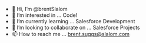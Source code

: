 - 👋 Hi, I’m @brentSlalom
- 👀 I’m interested in ... Code! 
- 🌱 I’m currently learning ... Salesforce Development
- 💞️ I’m looking to collaborate on ... Salesforce Projects
- 📫 How to reach me ... brent.suggs@slalom.com

<!---
brentSlalom/brentSlalom is a ✨ special ✨ repository because its `README.md` (this file) appears on your GitHub profile.
You can click the Preview link to take a look at your changes.
--->
